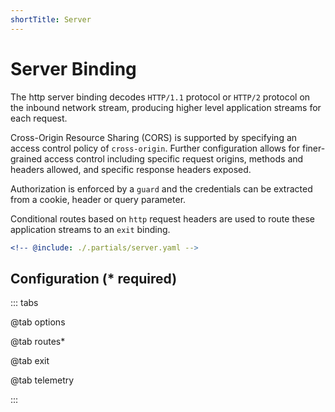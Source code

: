 ```yaml
---
shortTitle: Server
---
```


# Server Binding

The http server binding decodes `HTTP/1.1` protocol or `HTTP/2` protocol on the inbound network stream, producing higher level application streams for each request.

Cross-Origin Resource Sharing (CORS) is supported by specifying an access control policy of `cross-origin`. Further configuration allows for finer-grained access control including specific request origins, methods and headers allowed, and specific response headers exposed.

Authorization is enforced by a `guard` and the credentials can be extracted from a cookie, header or query parameter.

Conditional routes based on `http` request headers are used to route these application streams to an `exit` binding.

```yaml {3}
<!-- @include: ./.partials/server.yaml -->
```

## Configuration (\* required)

::: tabs

@tab options

<!-- @include: ./.partials/server-options.md -->

@tab routes\*

<!-- @include: ./.partials/http-routes.md -->

@tab exit

<!-- @include: ../.partials/exit.md -->

@tab telemetry

<!-- @include: ../.partials/telemetry-http.md -->

:::
